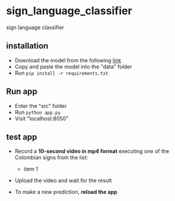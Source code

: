 # sign_language_classifier
sign language classifier

## installation
- Download the model from the following [link](https://drive.google.com/file/d/1C5y9CbzsKj-iR_LzAwFGWI1MfWNJOMzY/view?usp=sharing) 
- Copy and paste the model into the "data" folder
- Run `pip install -r requirements.txt`

## Run app
- Enter the "src" folder
- Run `python app.py`
- Visit "localhost:8050"

## test app
- Record a **10-second video in mp4 format** executing one of the Colombian signs from the list:
  - item 1

- Upload the video and wait for the result
- To make a new prediction, **reload the app**
